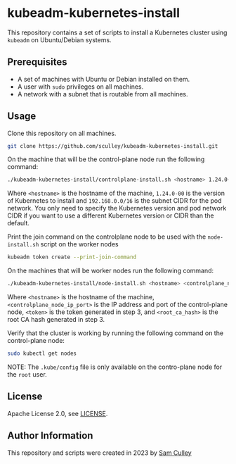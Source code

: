 # kubeadm-kubernetes-install

This repository contains a set of scripts to install a Kubernetes cluster using `kubeadm` on Ubuntu/Debian systems.

## Prerequisites

- A set of machines with Ubuntu or Debian installed on them.
- A user with `sudo` privileges on all machines.
- A network with a subnet that is routable from all machines.

## Usage

Clone this repository on all machines.

```bash
git clone https://github.com/sculley/kubeadm-kubernetes-install.git
```

On the machine that will be the control-plane node run the following command:

```bash
./kubeadm-kubernetes-install/controlplane-install.sh <hostname> 1.24.0-00 192.168.0.0/16
```

Where `<hostname>` is the hostname of the machine, `1.24.0-00` is the version of Kubernetes to install and `192.168.0.0/16` is the subnet CIDR for the pod network. You only need to specify the Kubernetes version and pod network CIDR if you want to use a different Kubernetes version or CIDR than the default.

Print the join command on the controlplane node to be used with the `node-install.sh` script on the worker nodes

```bash
kubeadm token create --print-join-command
```

On the machines that will be worker nodes run the following command:

```bash
./kubeadm-kubernetes-install/node-install.sh <hostname> <controlplane_node_ip_port> <token> <root_ca_hash>
```

Where `<hostname>` is the hostname of the machine, `<controlplane_node_ip_port>` is the IP address and port of the control-plane node, `<token>` is the token generated in step 3, and `<root_ca_hash>` is the root CA hash generated in step 3.

Verify that the cluster is working by running the following command on the control-plane node:

```bash
sudo kubectl get nodes
```

NOTE: The `.kube/config` file is only available on the contro-plane node for the `root` user.

## License

Apache License 2.0, see [LICENSE](LICENSE).

## Author Information

This repository and scripts were created in 2023 by [Sam Culley](https:://github.com/sculley)
